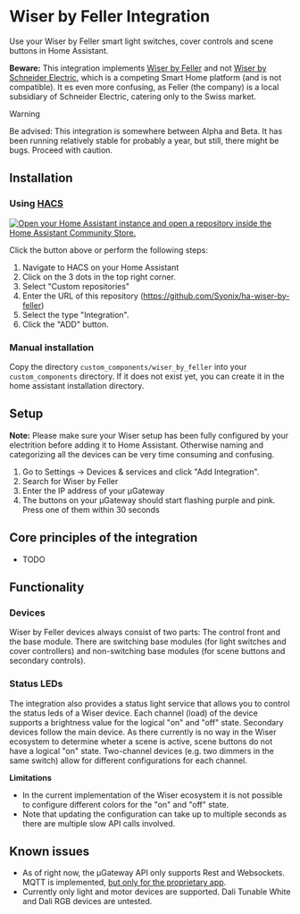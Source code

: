 # Wiser by Feller Integration

Use your Wiser by Feller smart light switches, cover controls and scene buttons in Home Assistant.

**Beware:** This integration implements [Wiser by Feller](https://wiser.feller.ch) and not [Wiser by Schneider Electric](https://www.se.com/de/de/product-range/65635-wiser/), which is a competing Smart Home platform (and is not compatible). It es even more confusing, as Feller (the company) is a local subsidiary of Schneider Electric, catering only to the Swiss market.

> [!WARNING]
> Be advised: This integration is somewhere between Alpha and Beta. It has been running relatively stable for probably a year, but still, there might be bugs. Proceed with caution.

## Installation
### Using [HACS](https://www.hacs.xyz/)
[![Open your Home Assistant instance and open a repository inside the Home Assistant Community Store.](https://my.home-assistant.io/badges/hacs_repository.svg)](https://my.home-assistant.io/redirect/hacs_repository/?owner=mpbzh&repository=https%3A%2F%2Fgithub.com%2FSyonix%2Fha-wiser-by-feller)

Click the button above or perform the following steps:
1. Navigate to HACS on your Home Assistant
2. Click on the 3 dots in the top right corner.
3. Select "Custom repositories"
4. Enter the URL of this repository (https://github.com/Syonix/ha-wiser-by-feller) 
5. Select the type "Integration".
6. Click the "ADD" button.

### Manual installation
Copy the directory `custom_components/wiser_by_feller` into your `custom_components` directory. 
If it does not exist yet, you can create it in the home assistant installation directory.

## Setup
**Note:** Please make sure your Wiser setup has been fully configured by your electrition before adding it to Home Assistant. Otherwise naming and categorizing all the devices can be very time consuming and confusing.

1. Go to Settings → Devices & services and click "Add Integration".
2. Search for Wiser by Feller
3. Enter the IP address of your µGateway
4. The buttons on your µGateway should start flashing purple and pink. Press one of them within 30 seconds

## Core principles of the integration
* TODO

## Functionality
### Devices
Wiser by Feller devices always consist of two parts: The control front and the base module. There are switching base modules (for light switches and cover controllers) and non-switching base modules (for scene buttons and secondary controls).

### Status LEDs
The integration also provides a status light service that allows you to control the status leds of a Wiser device. Each channel (load) of the device supports a brightness value for the logical "on" and "off" state. Secondary devices follow the main device. As there currently is no way in the Wiser ecosystem to determine wheter a scene is active, scene buttons do not have a logical "on" state. Two-channel devices (e.g. two dimmers in the same switch) allow for different configurations for each channel.

**Limitations**
- In the current implementation of the Wiser ecosystem it is not possible to configure different colors for the "on" and "off" state.
- Note that updating the configuration can take up to multiple seconds as there are multiple slow API calls involved.

## Known issues
- As of right now, the µGateway API only supports Rest and Websockets. MQTT is implemented, [but only for the proprietary app](https://github.com/Feller-AG/wiser-api/issues/23).
- Currently only light and motor devices are supported. Dali Tunable White and Dali RGB devices are untested.